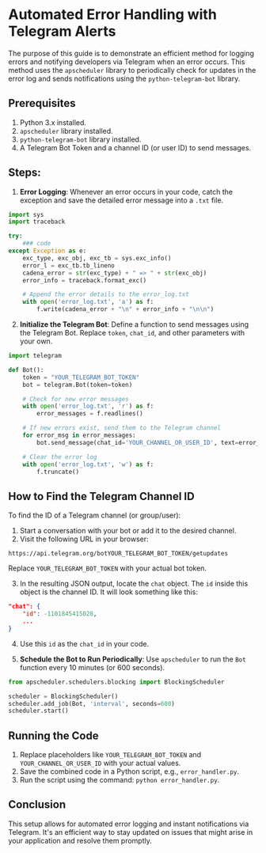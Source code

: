 
# Automated Error Handling with Telegram Alerts

The purpose of this guide is to demonstrate an efficient method for logging errors and notifying developers via Telegram when an error occurs. This method uses the `apscheduler` library to periodically check for updates in the error log and sends notifications using the `python-telegram-bot` library.

## Prerequisites

1. Python 3.x installed.
2. `apscheduler` library installed.
3. `python-telegram-bot` library installed.
4. A Telegram Bot Token and a channel ID (or user ID) to send messages.

## Steps:

1. **Error Logging**:
   Whenever an error occurs in your code, catch the exception and save the detailed error message into a `.txt` file.

```python
import sys
import traceback

try:
    ### code
except Exception as e:
    exc_type, exc_obj, exc_tb = sys.exc_info()
    error_l = exc_tb.tb_lineno
    cadena_error = str(exc_type) + " => " + str(exc_obj)
    error_info = traceback.format_exc()

    # Append the error details to the error_log.txt
    with open('error_log.txt', 'a') as f:
        f.write(cadena_error + "\n" + error_info + "\n\n")
```

2. **Initialize the Telegram Bot**:
   Define a function to send messages using the Telegram Bot. Replace `token`, `chat_id`, and other parameters with your own.

```python
import telegram

def Bot():
    token = "YOUR_TELEGRAM_BOT_TOKEN"
    bot = telegram.Bot(token=token)

    # Check for new error messages
    with open('error_log.txt', 'r') as f:
        error_messages = f.readlines()

    # If new errors exist, send them to the Telegram channel
    for error_msg in error_messages:
        bot.send_message(chat_id='YOUR_CHANNEL_OR_USER_ID', text=error_msg)

    # Clear the error log
    with open('error_log.txt', 'w') as f:
        f.truncate()
```

## How to Find the Telegram Channel ID

To find the ID of a Telegram channel (or group/user):

1. Start a conversation with your bot or add it to the desired channel.
2. Visit the following URL in your browser:

```
https://api.telegram.org/botYOUR_TELEGRAM_BOT_TOKEN/getupdates
```

Replace `YOUR_TELEGRAM_BOT_TOKEN` with your actual bot token.

3. In the resulting JSON output, locate the `chat` object. The `id` inside this object is the channel ID. It will look something like this:

```json
"chat": {
    "id": -1101845415028,
    ...
}
```

4. Use this `id` as the `chat_id` in your code.

3. **Schedule the Bot to Run Periodically**:
   Use `apscheduler` to run the `Bot` function every 10 minutes (or 600 seconds).

```python
from apscheduler.schedulers.blocking import BlockingScheduler

scheduler = BlockingScheduler()
scheduler.add_job(Bot, 'interval', seconds=600)
scheduler.start()
```

## Running the Code

1. Replace placeholders like `YOUR_TELEGRAM_BOT_TOKEN` and `YOUR_CHANNEL_OR_USER_ID` with your actual values.
2. Save the combined code in a Python script, e.g., `error_handler.py`.
3. Run the script using the command: `python error_handler.py`.

## Conclusion

This setup allows for automated error logging and instant notifications via Telegram. It's an efficient way to stay updated on issues that might arise in your application and resolve them promptly. 

